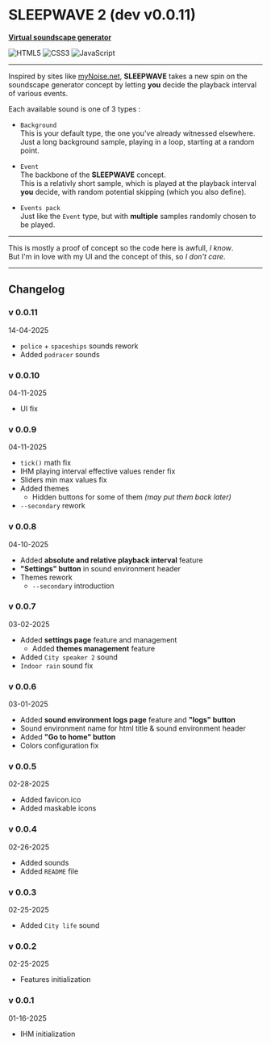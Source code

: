 # SLEEPWAVE 2 (dev v0.0.11)

**[Virtual soundscape generator](https://laz-r.github.io/sleepwave-2-dev/)**

![HTML5](https://img.shields.io/badge/html5-%23E34F26.svg?style=for-the-badge&logo=html5&logoColor=white)
![CSS3](https://img.shields.io/badge/css3-%231572B6.svg?style=for-the-badge&logo=css3&logoColor=white)
![JavaScript](https://img.shields.io/badge/javascript-%23323330.svg?style=for-the-badge&logo=javascript&logoColor=%23F7DF1E)  

---

Inspired by sites like [myNoise.net](https://mynoise.net/), **SLEEPWAVE** takes a new spin on the soundscape generator concept by letting **you** decide the playback interval of various events.  

Each available sound is one of 3 types :

- `Background`  
This is your default type, the one you've already witnessed elsewhere. Just a long background sample, playing in a loop, starting at a random point.  

- `Event`  
The backbone of the **SLEEPWAVE** concept.  
This is a relativly short sample, which is played at the playback interval **you** decide, with random potential skipping (which you also define).  

- `Events pack`  
Just like the `Event` type, but with **multiple** samples randomly chosen to be played.  

---

This is mostly a proof of concept so the code here is awfull, *I know*.  
But I'm in love with my UI and the concept of this, so *I don't care*.

---

## Changelog

### v 0.0.11
14-04-2025
  - `police` + `spaceships` sounds rework
  - Added `podracer` sounds

### v 0.0.10
04-11-2025
- UI fix
### v 0.0.9
04-11-2025
- `tick()` math fix
- IHM playing interval effective values render fix
- Sliders min max values fix
- Added themes
  - Hidden buttons for some of them *(may put them back later)*
- `--secondary` rework
### v 0.0.8
04-10-2025
- Added **absolute and relative playback interval** feature
- **"Settings" button** in sound environment header
- Themes rework
  - `--secondary` introduction
### v 0.0.7
03-02-2025
- Added **settings page** feature and management
  - Added **themes management** feature
- Added `City speaker 2` sound
- `Indoor rain` sound fix
### v 0.0.6
03-01-2025
- Added **sound environment logs page** feature and **"logs" button**
- Sound environment name for html title & sound environment header
- Added **"Go to home" button**
- Colors configuration fix
### v 0.0.5
02-28-2025
- Added favicon.ico
- Added maskable icons
### v 0.0.4
02-26-2025
- Added sounds
- Added `README` file
### v 0.0.3
02-25-2025
- Added `City life` sound
### v 0.0.2
02-25-2025
- Features initialization
### v 0.0.1
01-16-2025
- IHM initialization
